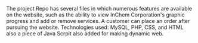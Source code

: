 The project Repo has several files in which numerous features are available on the website, such as the ability to view InChem Corporation's graphic progress and add or remove services.
A customer can place an order after pursuing the website.
Technologies used: MySQL, PHP, CSS, and HTML also a piece of Java Scrpit also added for making dynamic web.


